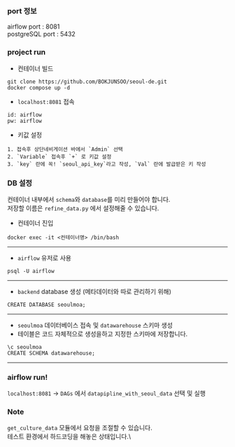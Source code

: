 ### port 정보

airflow port : 8081\
postgreSQL port : 5432


### project run
- 컨테이너 빌드
```
git clone https://github.com/BOKJUNSOO/seoul-de.git
docker compose up -d
```

- `localhost:8081` 접속
  
```
id: airflow
pw: airflow
```

- 키값 설정
```
1. 접속후 상단네비게이션 바에서 `Admin` 선택
2. `Variable` 접속후 `+` 로 키값 설정
3. `key` 란에 꼭! `seoul_api_key`라고 작성, `Val` 란에 발급받은 키 작성
```

### DB 설정

컨테이너 내부에서 `schema`와 `database`를 미리 만들어야 합니다.\
저장할 이름은 `refine_data.py` 에서 설정해줄 수 있습니다.
- 컨테이너 진입
```
docker exec -it <컨테이너명> /bin/bash
```
---
- `airflow` 유저로 사용
```
psql -U airflow
```
---
- `backend` database 생성 (메타데이터와 따로 관리하기 위해)
```
CREATE DATABASE seoulmoa;
```
---
- `seoulmoa` 데이터베이스 접속 및 `datawarehouse` 스키마 생성
- 테이블은 코드 자체적으로 생성을하고 지정한 스키마에 저장합니다.
```
\c seoulmoa
CREATE SCHEMA datawarehouse;
```
---

### airflow run!

`localhost:8081` -> `DAGs` 에서 `datapipline_with_seoul_data` 선택 및 실행

### Note
`get_culture_data` 모듈에서 요청을 조절할 수 있습니다.\
테스트 환경에서 하드코딩을 해놓은 상태입니다.\
